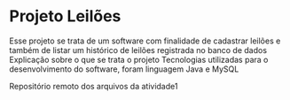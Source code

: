 # Projeto Leilões

Esse projeto se trata de um software com finalidade de cadastrar leilões e também de listar um histórico de leilões registrada no banco de dados
Explicação sobre o que se trata o projeto
Tecnologias utilizadas para o desenvolvimento do software, foram linguagem Java e MySQL



Repositório remoto dos arquivos da atividade1
